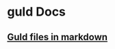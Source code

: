 # guld Docs

## [Guld files in markdown](https://github.com/Alexstang/guld-Docs/tree/master/guld-Docs)
